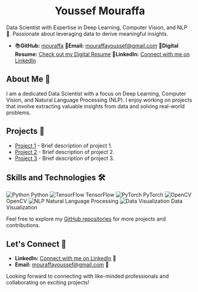 <div align="center">
  <h1>Youssef Mouraffa</h1>
</div>

Data Scientist with Expertise in Deep Learning, Computer Vision, and NLP 🚀. Passionate about leveraging data to derive meaningful insights.

- 📚**GitHub:** [mouraffa](https://github.com/mouraffa)  📧**Email:** mouraffayoussef@gmail.com  📄**Digital Resume:** [Check out my Digital Resume](https://digital-resume-with-app-dny3seferew7bf6fmsens7.streamlit.app/)  🔗**LinkedIn:** [Connect with me on LinkedIn](https://www.linkedin.com/in/youssef-mouraffa-316663201/) 

## About Me 🌟

I am a dedicated Data Scientist with a focus on Deep Learning, Computer Vision, and Natural Language Processing (NLP). I enjoy working on projects that involve extracting valuable insights from data and solving real-world problems.

## Projects 🚀

- [Project 1](#) - Brief description of project 1.
- [Project 2](#) - Brief description of project 2.
- [Project 3](#) - Brief description of project 3.

## Skills and Technologies 🛠️

![Python](https://github.com/mouraffa/mouraffa/blob/main/images/python.png) Python ![TensorFlow](https://github.com/mouraffa/mouraffa/blob/main/images/tensorflow.png) TensorFlow ![PyTorch](https://github.com/mouraffa/mouraffa/blob/main/images/pytorch.png) PyTorch ![OpenCV](https://github.com/mouraffa/mouraffa/blob/main/images/opencv.png) OpenCV ![NLP](https://github.com/mouraffa/mouraffa/blob/main/images/nlp.png) Natural Language Processing ![Data Visualization](https://github.com/mouraffa/mouraffa/blob/main/images/data-viz.png) Data Visualization

Feel free to explore my [GitHub repositories](https://github.com/mouraffa) for more projects and contributions.

## Let's Connect 🤝

- **LinkedIn:** [Connect with me on LinkedIn](https://www.linkedin.com/in/youssef-mouraffa-316663201/) 🔗
- **Email:** [mouraffayoussef@gmail.com](mailto:mouraffayoussef@gmail.com) 📧

Looking forward to connecting with like-minded professionals and collaborating on exciting projects!
